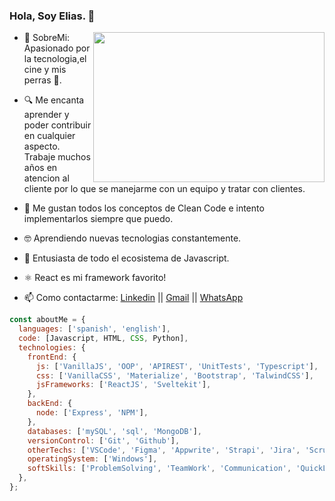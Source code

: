### Hola, Soy Elias. 👋

- <img src="https://i.pinimg.com/originals/10/b5/53/10b553debe94c2bf0db01f062cf93308.gif" width="370" height="240" align="right"/> 💬 SobreMi: Apasionado por la tecnologia,el cine y mis perras 🐶.
- 🔍 Me encanta aprender y poder contribuir en cualquier aspecto. Trabaje muchos años en atencion al cliente por lo que se manejarme con un equipo y tratar con clientes.
- 🧹 Me gustan todos los conceptos de Clean Code e intento implementarlos siempre que puedo.
- 🤓 Aprendiendo nuevas tecnologias constantemente.
- 💛 Entusiasta de todo el ecosistema de Javascript.
- ⚛  React es mi framework favorito!

- 📫 Como contactarme: [Linkedin](https://www.linkedin.com/in/eliasg52) ||
  [Gmail](mailto:eliasgarcia81@gmail.com) ||
  [WhatsApp](https://api.whatsapp.com/send?phone=541165775596&text=Hola%20como%20estas?%20Apreta%20en%20el%20enlace%20para%20contactarme!)

```javascript
const aboutMe = {
  languages: ['spanish', 'english'],
  code: [Javascript, HTML, CSS, Python],
  technologies: {
    frontEnd: {
      js: ['VanillaJS', 'OOP', 'APIREST', 'UnitTests', 'Typescript'],
      css: ['VanillaCSS', 'Materialize', 'Bootstrap', 'TalwindCSS'],
      jsFrameworks: ['ReactJS', 'Sveltekit'],
    },
    backEnd: {
      node: ['Express', 'NPM'],
    },
    databases: ['mySQL', 'sql', 'MongoDB'],
    versionControl: ['Git', 'Github'],
    otherTechs: ['VSCode', 'Figma', 'Appwrite', 'Strapi', 'Jira', 'Scrum'],
    operatingSystem: ['Windows'],
    softSkills: ['ProblemSolving', 'TeamWork', 'Communication', 'QuickLearner'],
  },
};
```
